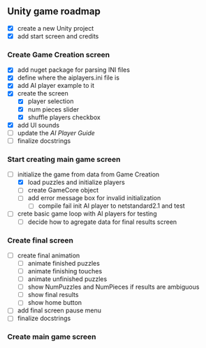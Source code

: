 ## Unity game roadmap

- [x] create a new Unity project
- [x] add start screen and credits

### Create Game Creation screen

- [x] add nuget package for parsing INI files
- [x] define where the aiplayers.ini file is
- [x] add AI player example to it
- [x] create the screen
  - [x] player selection
  - [x] num pieces slider
  - [x] shuffle players checkbox
- [x] add UI sounds
- [ ] update the _AI Player Guide_
- [ ] finalize docstrings

### Start creating main game screen

- [ ] initialize the game from data from Game Creation
  - [x] load puzzles and initialize players
  - [ ] create GameCore object
  - [ ] add error message box for invalid initialization
    - [ ] compile fail init AI player to netstandard2.1 and test
- [ ] crete basic game loop with AI players for testing
  - [ ] decide how to agregate data for final results screen

### Create final screen

- [ ] create final animation
  - [ ] animate finished puzzles
  - [ ] animate finishing touches
  - [ ] animate unfinished puzzles
  - [ ] show NumPuzzles and NumPieces if results are ambiguous
  - [ ] show final results
  - [ ] show home button
- [ ] add final screen pause menu
- [ ] finalize docstrings

### Create main game screen
